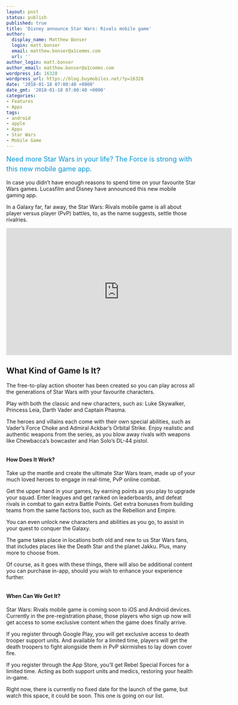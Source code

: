 ```yaml
---
layout: post
status: publish
published: true
title: 'Disney announce Star Wars: Rivals mobile game'
author:
  display_name: Matthew Bonser
  login: matt.bonser
  email: matthew.bonser@a1comms.com
  url: ''
author_login: matt.bonser
author_email: matthew.bonser@a1comms.com
wordpress_id: 16328
wordpress_url: https://blog.buymobiles.net/?p=16328
date: '2018-01-18 07:00:40 +0000'
date_gmt: '2018-01-18 07:00:40 +0000'
categories:
- Features
- Apps
tags:
- android
- apple
- Apps
- Star Wars
- Mobile Game
---
```

<p><span class="postStandFirst" style="color: #0896d5; line-height: 26px; font-size: 18px;">Need more Star Wars in your life? The Force is strong with this new mobile game app.</span></p>
<p>In case you didn&rsquo;t have enough reasons to spend time on your favourite Star Wars games. Lucasfilm and Disney have announced this new mobile gaming app.</p>
<p>In a Galaxy far, far away, the Star Wars: Rivals mobile game is all about player versus player (PvP) battles, to, as the name suggests, settle those rivalries.</p>
<p><iframe src="https://www.youtube.com/embed/-hzGZ-pmcBw" width="600" height="338" frameborder="0" allowfullscreen="allowfullscreen"></iframe></p>
<h2>What Kind of Game Is It?</h2>
<p>The free-to-play action shooter has been created so you can play across all the generations of Star Wars with your favourite characters.</p>
<p>Play with both the classic and new characters, such as: Luke Skywalker, Princess Leia, Darth Vader and Captain Phasma.</p>
<p>The heroes and villains each come with their own special abilities, such as Vader&rsquo;s Force Choke and Admiral Ackbar&rsquo;s Orbital Strike. Enjoy realistic and authentic weapons from the series, as you blow away rivals with weapons like Chewbacca&rsquo;s bowcaster and Han Solo&rsquo;s DL-44 pistol.</p>
<p><img class="aligncenter size-full wp-image-16334" src="https://lh3.googleusercontent.com/VHr-NIllDe1XkVOn52pB5u5jVxdLWb5ddGTl8QhkRM1cGsXP13DQXj78m04PJznN1RD8URCJ8OgpE6jCq8vWDiE=s0" alt="" /></p>
<h4>How Does It Work?</h4>
<p>Take up the mantle and create the ultimate Star Wars team, made up of your much loved heroes to engage in real-time, PvP online combat.</p>
<p>Get the upper hand in your games, by earning points as you play to upgrade your squad. Enter leagues and get ranked on leaderboards, and defeat rivals in combat to gain extra Battle Points. Get extra bonuses from building teams from the same factions too, such as the Rebellion and Empire.</p>
<p>You can even unlock new characters and abilities as you go, to assist in your quest to conquer the Galaxy.</p>
<p>The game takes place in locations both old and new to us Star Wars fans, that includes places like the Death Star and the planet Jakku. Plus, many more to choose from.</p>
<p>Of course, as it goes with these things, there will also be additional content you can purchase in-app, should you wish to enhance your experience further.</p>
<p><img class="aligncenter size-full wp-image-16330" src="https://lh3.googleusercontent.com/dGPVDIgvrNo3Qv1RI5_ek07WlH5OVEz3-h_24QTslVhdgCNz7L8ibM4WhRpovpd6jiyikPB5Le586UjBxnl526Q=s0" alt="" /></p>
<h4>When Can We Get It?</h4>
<p>Star Wars: Rivals mobile game is coming soon to iOS and Android devices. Currently in the pre-registration phase, those players who sign up now will get access to some exclusive content when the game does finally arrive.</p>
<p>If you register through Google Play, you will get exclusive access to death trooper support units. And available for a limited time, players will get the death troopers to fight alongside them in PvP skirmishes to lay down cover fire.</p>
<p>If you register through the App Store, you&rsquo;ll get Rebel Special Forces for a limited time. Acting as both support units and medics, restoring your health in-game.</p>
<p>Right now, there is currently no fixed date for the launch of the game, but watch this space, it could be soon. This one is going on our list.</p>
<p><img class="aligncenter size-full wp-image-16335" src="https://lh3.googleusercontent.com/ZKhHQnitgd18DYisl4vCjAOrCrOQNd2_Jrnb7PQmVWQQttYYwGX3Qe0v1YGs5MHjEJEoPNt13cH3J-w1qynGyyqz=s0" alt="" /></p>
